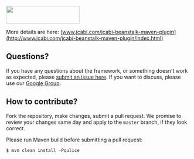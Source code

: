 <img src="http://img.jcabi.com/logo.png" width="200px" height="48px" />

More details are here: [www.jcabi.com/jcabi-beanstalk-maven-plugin](http://www.jcabi.com/jcabi-beanstalk-maven-plugin/index.html)

## Questions?

If you have any questions about the framework, or something doesn't work as expected,
please [submit an issue here](https://github.com/jcabi/jcabi-beanstalk-maven-plugin/issues/new).
If you want to discuss, please use our [Google Group](https://groups.google.com/forum/#!forum/jcabi).

## How to contribute?

Fork the repository, make changes, submit a pull request.
We promise to review your changes same day and apply to
the `master` branch, if they look correct.

Please run Maven build before submitting a pull request:

```
$ mvn clean install -Pqulice
```
